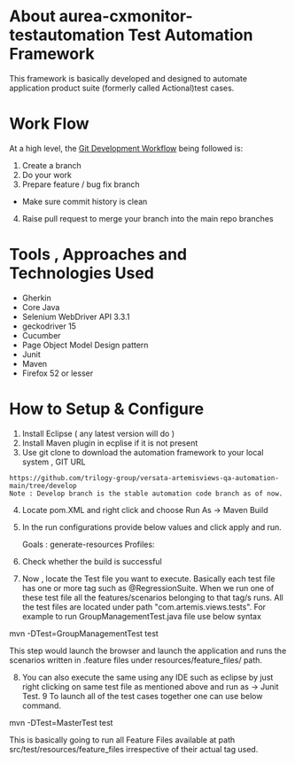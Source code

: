 # About aurea-cxmonitor-testautomation Test Automation Framework

This framework is basically developed and designed to automate application product suite (formerly called Actional)test cases. 

# Work Flow
At a high level, the [Git Development Workflow](http://wiki.aurea.local/x/VYCCD) being followed is:

1. Create a branch
2. Do your work
3. Prepare feature / bug fix branch
 * Make sure commit history is clean 
4. Raise pull request to merge your branch into the main repo branches


# Tools , Approaches and Technologies Used

* Gherkin
* Core Java
* Selenium WebDriver API 3.3.1
* geckodriver 15
* Cucumber
* Page Object Model Design pattern
* Junit
* Maven
* Firefox 52 or lesser 


# How to Setup & Configure

  1. Install Eclipse ( any latest version will do )
  2. Install Maven plugin in ecplise if it is not present
  3. Use git clone to download the automation framework to your local system , GIT URL 

	https://github.com/trilogy-group/versata-artemisviews-qa-automation-main/tree/develop
	Note : Develop branch is the stable automation code branch as of now.

  4. Locate pom.XML and right click and choose Run As -> Maven Build
  5. In the run configurations provide below values and click apply and run.

		Goals : generate-resources
		Profiles: <profile-to-be-used>

  6. Check whether the build is successful
  7. Now , locate the Test file you want to execute.
   Basically each test file has one or more tag such as @RegressionSuite. When we run one of these test file all the features/scenarios belonging to that tag/s runs. All the test files are located under path "com.artemis.views.tests". For example to run GroupManagementTest.java file use below syntax
  
  mvn -DTest=GroupManagementTest test
  
  This step would launch the browser and launch the application and runs the scenarios written in <modulename>.feature files under resources/feature_files/ path.

  8. You can also execute the same using any IDE such as eclipse by just right clicking on same test file as mentioned above and run as -> Junit Test.
  9 To launch all of the test cases together one can use below command.
  
  mvn -DTest=MasterTest test
  
  This is basically going to run all Feature Files available at path src/test/resources/feature_files irrespective of their actual tag used. 